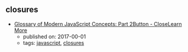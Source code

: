closures
---
* [Glossary of Modern JavaScript Concepts: Part 2Button - CloseLearn More](https://auth0.com/blog/glossary-of-modern-javascript-concepts-part-2/)
    * published on: 2017-00-01
    * tags: [javascript](../tags/javascript.md), [closures](../tags/closures.md)
